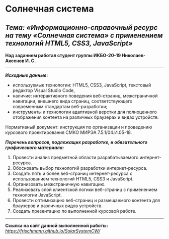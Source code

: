 # Солнечная система

## **_Тема: «Информационно-справочный ресурс на тему «Солнечная система» с применением технологий HTML5, CSS3, JavaScript»_**

**Над заданием работал студент группы ИКБО-20-19 Николаев-Аксенов И. С.**

---

**_Исходные данные:_**

- используемые технологии: HTML5, CSS3, JavaScript, текстовый редактор Visual Studio Code,
- наличие: интерактивного поведения веб-страниц, межстраничной навигации, внешнего вида страниц, соответствующего современным стандартам веб-разработки;
- инструменты и технологии адаптивной верстки для полноценного отображения контента на различных браузерах и видах устройств.

Нормативный документ: инструкция по организации и проведению курсового проектирования СМКО МИРЭА 7.5.1/04.И.05-18.

**_Перечень вопросов, подлежащих разработке, и обязательного графического материала:_**

1. Провести анализ предметной области разрабатываемого интернет-ресурса.
2. Обосновать выбор технологий разработки интернет-ресурса.
3. Создать пять и более веб-страниц интернет-ресурса с использованием технологий HTML5, CSS3 и JavaScript.
4. Организовать межстраничную навигацию.
5. Реализовать слой клиентской логики веб-страниц с применением технологии JavaScript.
6. Провести оптимизацию веб-страниц и размещаемого контента для браузеров и различных видов устройств.
7. Создать презентацию по выполненной курсовой работе.

---

**Ссылка на сайт данной выполненной работы:** *https://frischmann.github.io/SolarSystemCW/*
